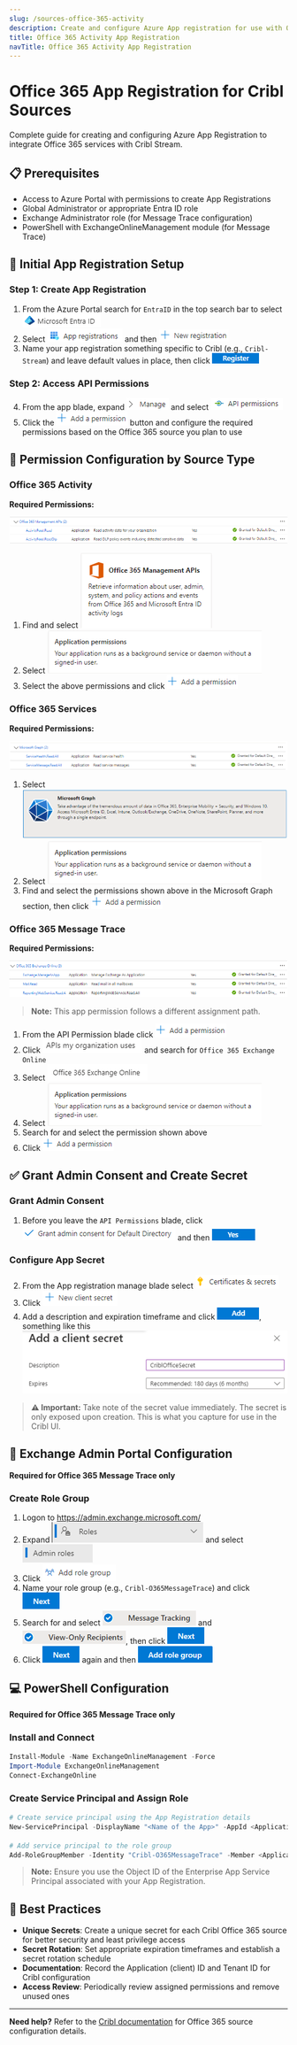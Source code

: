 ```yaml
---
slug: /sources-office-365-activity
description: Create and configure Azure App registration for use with O365 Cribl sources
title: Office 365 Activity App Registration
navTitle: Office 365 Activity App Registration
---
```


# Office 365 App Registration for Cribl Sources

Complete guide for creating and configuring Azure App Registration to integrate Office 365 services with Cribl Stream.

## 📋 Prerequisites

- Access to Azure Portal with permissions to create App Registrations
- Global Administrator or appropriate Entra ID role
- Exchange Administrator role (for Message Trace configuration)
- PowerShell with ExchangeOnlineManagement module (for Message Trace)

## 🚀 Initial App Registration Setup

### Step 1: Create App Registration

1. From the Azure Portal search for `EntraID` in the top search bar to select ![Entra ID](images/EntraID.png)
2. Select ![App Registration](images/AppRegistration.png) and then ![new registration](images/NewRegistration.png)
3. Name your app registration something specific to Cribl (e.g., `Cribl-Stream`) and leave default values in place, then click ![register](images/register.png)

### Step 2: Access API Permissions

4. From the app blade, expand ![manage](images/manage.png) and select ![api permissions](images/API_Permissions.png)
5. Click the ![Add a permission](images/add_permission.png) button and configure the required permissions based on the Office 365 source you plan to use

## 🔐 Permission Configuration by Source Type

### Office 365 Activity

**Required Permissions:**

![Office 365 Activity Permissions](images/Office365ActivityPermissions.png)

1. Find and select ![Office 365 Management API](images/Office365ManagementAPI.png)
2. Select ![application permissions](images/ApplicationPermission.png)
3. Select the above permissions and click ![add permission](images/add_permission.png)

### Office 365 Services

**Required Permissions:**

![Office 365 Service Permissions](images/Office365ServicePermissions.png)

1. Select ![Microsoft Graph API](images/GraphAPI.png)
2. Select ![application permissions](images/ApplicationPermission.png)
3. Find and select the permissions shown above in the Microsoft Graph section, then click ![add permission](images/add_permission.png)

### Office 365 Message Trace

**Required Permissions:**

![O365 Message Trace Permissions](images/Office365MessageTracePermissions.png)

> **Note:** This app permission follows a different assignment path.

1. From the API Permission blade click ![add permission](images/add_permission.png)
2. Click ![APIs my organization uses](images/apis_my_org_uses.png) and search for `Office 365 Exchange Online`
3. Select ![Office 365 Exchange Online API](images/Office365ExchangeOnlineAPI.png)
4. Select ![Application Permission](images/ApplicationPermission.png)
5. Search for and select the permission shown above
6. Click ![add permission](images/add_permission.png)

## ✅ Grant Admin Consent and Create Secret

### Grant Admin Consent

1. Before you leave the `API Permissions` blade, click ![grant admin consent](images/GrantAdminConsent.png) and then ![yes](images/yes.png)

### Configure App Secret

2. From the App registration manage blade select ![app secrets](images/appsecrets.png)
3. Click ![new secret](images/newSecret.png)
4. Add a description and expiration timeframe and click ![add](images/add.png), something like this ![cribl office secret](images/criblOfficeSecret.png)

> **⚠️ Important:** Take note of the secret value immediately. The secret is only exposed upon creation. This is what you capture for use in the Cribl UI.

## 🔧 Exchange Admin Portal Configuration

**Required for Office 365 Message Trace only**

### Create Role Group

1. Logon to https://admin.exchange.microsoft.com/
2. Expand ![EAC Roles](images/EAC_roles.png) and select ![EAC Admin Roles](images/EAC_AdminRoles.png)
3. Click ![EAC Add role group](images/EAC_AddRoleGroup.png)
4. Name your role group (e.g., `Cribl-O365MessageTrace`) and click ![EAC Next](images/next.png)
5. Search for and select ![EAC Message Tracking](images/EAC_MessageTracking.png) and ![EAC View-Only Recipients](images/EAC_ViewOnlyrecipients.png), then click ![EAC Next](images/next.png)
6. Click ![EAC Next](images/next.png) again and then ![EAC Add Group](images/EAC_AddGroup.png)

## 💻 PowerShell Configuration

**Required for Office 365 Message Trace only**

### Install and Connect

```powershell
Install-Module -Name ExchangeOnlineManagement -Force
Import-Module ExchangeOnlineManagement
Connect-ExchangeOnline
```

### Create Service Principal and Assign Role

```powershell
# Create service principal using the App Registration details
New-ServicePrincipal -DisplayName "<Name of the App>" -AppId <Application (client) ID> -ServiceId <Object ID>

# Add service principal to the role group
Add-RoleGroupMember -Identity "Cribl-O365MessageTrace" -Member <Application (Client) ID>
```

> **Note:** Ensure you use the Object ID of the Enterprise App Service Principal associated with your App Registration.

## 🎯 Best Practices

- **Unique Secrets**: Create a unique secret for each Cribl Office 365 source for better security and least privilege access
- **Secret Rotation**: Set appropriate expiration timeframes and establish a secret rotation schedule
- **Documentation**: Record the Application (client) ID and Tenant ID for Cribl configuration
- **Access Review**: Periodically review assigned permissions and remove unused ones

---

**Need help?** Refer to the [Cribl documentation](https://docs.cribl.io) for Office 365 source configuration details.